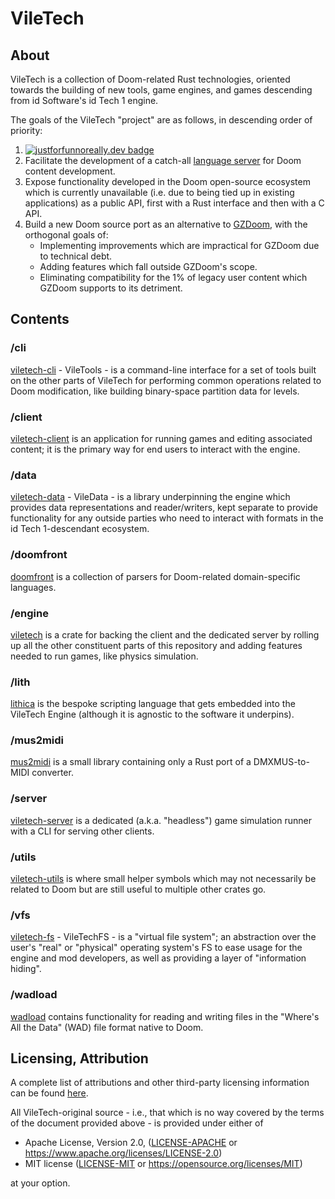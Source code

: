 # VileTech

## About

VileTech is a collection of Doom-related Rust technologies, oriented towards the building of new tools, game engines, and games descending from id Software's id Tech 1 engine.

The goals of the VileTech "project" are as follows, in descending order of priority:
1. [![justforfunnoreally.dev badge](https://img.shields.io/badge/justforfunnoreally-dev-9ff)](https://justforfunnoreally.dev)
2. Facilitate the development of a catch-all [language server](https://github.com/jerome-trc/doom-ls) for Doom content development.
3. Expose functionality developed in the Doom open-source ecosystem which is currently unavailable (i.e. due to being tied up in existing applications) as a public API, first with a Rust interface and then with a C API.
4. Build a new Doom source port as an alternative to [GZDoom](https://zdoom.org), with the orthogonal goals of:
	- Implementing improvements which are impractical for GZDoom due to technical debt.
	- Adding features which fall outside GZDoom's scope.
	- Eliminating compatibility for the 1% of legacy user content which GZDoom supports to its detriment.

## Contents

### /cli

[viletech-cli](/cli/README.md) - VileTools - is a command-line interface for a set of tools built on the other parts of VileTech for performing common operations related to Doom modification, like building binary-space partition data for levels.

### /client

[viletech-client](/client/README.md) is an application for running games and editing associated content; it is the primary way for end users to interact with the engine.

### /data

[viletech-data](/data/README.md) - VileData - is a library underpinning the engine which provides data representations and reader/writers, kept separate to provide functionality for any outside parties who need to interact with formats in the id Tech 1-descendant ecosystem.

### /doomfront

[doomfront](/doomfront/README.md) is a collection of parsers for Doom-related domain-specific languages.

### /engine

[viletech](/engine/README.md) is a crate for backing the client and the dedicated server by rolling up all the other constituent parts of this repository and adding features needed to run games, like physics simulation.

### /lith

[lithica](/lith/READMEm.md) is the bespoke scripting language that gets embedded into the VileTech Engine (although it is agnostic to the software it underpins).

### /mus2midi

[mus2midi](/mus2midi/README.md) is a small library containing only a Rust port of a DMXMUS-to-MIDI converter.

### /server

[viletech-server](/server/README.md) is a dedicated (a.k.a. "headless") game simulation runner with a CLI for serving other clients.

### /utils

[viletech-utils](/utils/README.md) is where small helper symbols which may not necessarily be related to Doom but are still useful to multiple other crates go.

### /vfs

[viletech-fs](/vfs/README.md) - VileTechFS - is a "virtual file system"; an abstraction over the user's "real" or "physical" operating system's FS to ease usage for the engine and mod developers, as well as providing a layer of "information hiding".

### /wadload

[wadload](/wadload/README.md) contains functionality for reading and writing files in the "Where's All the Data" (WAD) file format native to Doom.

## Licensing, Attribution

A complete list of attributions and other third-party licensing information can be found [here](/ATTRIB.md).

All VileTech-original source - i.e., that which is no way covered by the terms of the document provided above - is provided under either of

 * Apache License, Version 2.0, ([LICENSE-APACHE](LICENSE-APACHE) or https://www.apache.org/licenses/LICENSE-2.0)
 * MIT license ([LICENSE-MIT](LICENSE-MIT) or https://opensource.org/licenses/MIT)

at your option.
